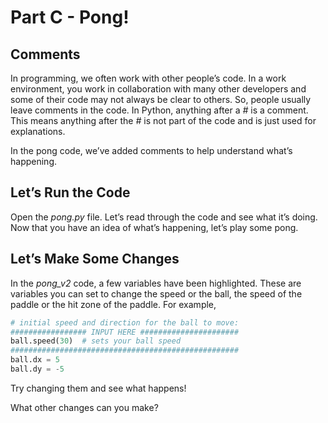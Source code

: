 # Part C - Pong!

## Comments
In programming, we often work with other people’s code. In a work environment, you work in collaboration with many other developers and some of their code may not always be clear to others. So, people usually leave comments in the code. In Python, anything after a *#* is a comment. This means anything after the *#* is not part of the code and is just used for explanations. 

In the pong code, we’ve added comments to help understand what’s happening.

## Let’s Run the Code 
Open the *pong.py* file. Let’s read through the code and see what it’s doing.
Now that you have an idea of what’s happening, let’s play some pong.

## Let’s Make Some Changes
In the *pong_v2* code, a few variables have been highlighted. These are variables you can set to change the speed or the ball, the speed of the paddle or the hit zone of the paddle. For example,

```python
# initial speed and direction for the ball to move:
################# INPUT HERE ######################
ball.speed(30)  # sets your ball speed
###################################################
ball.dx = 5
ball.dy = -5
```

Try changing them and see what happens! 

What other changes can you make?
